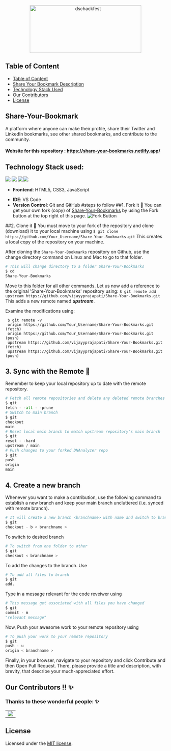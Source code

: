 <div align="center"> <img align="center" alt="dschackfest" src="https://user-images.githubusercontent.com/84925346/193271219-6360d311-ea13-42eb-8822-4ec2fd854ee5.jpeg" height='150' width='350'></div>

<!-- <div>
    <img align=top src="https://miro.medium.com/max/1400/1*c4YgRXYQayOVWxV37ourrw.png" height="100" width="50%"/>
    <img align=top src="https://res.cloudinary.com/de4by5q8o/image/upload/v1633197681/hackfest2021_ocjn5n.svg" height="100" width="49%"/>
<div>
<br> -->

## Table of Content

- [Table of Content](#table-of-content)
- [Share Your Bookmark Description](#share-your-bookmark)
- [Technology Stack Used](#technology-stack-used)
- [Our Contributors](#our-contributors--✨t)
- [License](#license)

## Share-Your-Bookmark

A platform where anyone can make their profile, share their Twitter and LinkedIn bookmarks, see other shared bookmarks, and contribute to the community.

#### Website for this repository : <https://share-your-bookmarks.netlify.app/>

## Technology Stack used:

<img src="https://img.shields.io/badge/html5%20-%23E34F26.svg?&style=for-the-badge&logo=html5&logoColor=white"/> <img src="https://img.shields.io/badge/css3%20-%231572B6.svg?&style=for-the-badge&logo=css3&logoColor=white"/> <img src="https://img.shields.io/badge/javascript%20-%23323330.svg?&style=for-the-badge&logo=javascript&logoColor=%23F7DF1E"/><img src="https://img.shields.io/badge/github%20-%23121011.svg?&style=for-the-badge&logo=github&logoColor=white"/>

<!-- <img src="https://img.shields.io/badge/node.js%20-%2343853D.svg?&style=for-the-badge&logo=node.js&logoColor=white"/>  <img src="https://img.shields.io/badge/heroku%20-%23430098.svg?&style=for-the-badge&logo=heroku&logoColor=white"/> -->

 <!-- <img src="https://img.shields.io/badge/express.js%20-%23404d59.svg?&style=for-the-badge"/> <img src ="https://img.shields.io/badge/MongoDB-%234ea94b.svg?&style=for-the-badge&logo=mongodb&logoColor=white"/> -->

- **Frontend**: HTML5, CSS3, JavaScript
<!-- - **Backend**: Node.js, Express.js -->
- **IDE**: VS Code
- **Version Control**: Git and GitHub
#steps to follow
##1. Fork it 🍴
You can get your own fork (copy) of [Share-Your-Bookmarks](https://github.com/vijayyprajapati/Share-Your-Bookmarks.git) by using the Fork button at the top right of this page.
![Fork Button](https://github-images.s3.amazonaws.com/help/bootcamp/Bootcamp-Fork.png)

##2. Clone it 👥
You must move to your fork of the repository and clone (download) it to your local machine using
`$ git clone https://github.com/Your_Username/Share-Your-Bookmarks.git`
This creates a local copy of the repository on your machine.

After cloning the `Share-Your-Bookmarks` repository on Github, use the change directory command on Linux and Mac to go to that folder.

```python
# This will change directory to a folder Share-Your-Bookmarks                                                                  
$ cd
Share-Your-Bookmarks
```

Move to this folder for all other commands.
Let us now add a reference to the original 'Share-Your-Bookmarks' repository using:
`$ git remote add upstream https://github.com/vijayyprajapati/Share-Your-Bookmarks.git`
This adds a new remote named **_upstream_**.

Examine the modifications using:

```git
 $ git remote -v
 origin https://github.com/Your_Username/Share-Your-Bookmarks.git (fetch)                                                      
 origin https://github.com/Your_Username/Share-Your-Bookmarks.git (push)                                                        
 upstream https://github.com/vijayyprajapati/Share-Your-Bookmarks.git (fetch)                                                     
 upstream https://github.com/vijayyprajapati/Share-Your-Bookmarks.git (push)
 ```
 
## 3. Sync with the Remote 🔄
Remember to keep your local repository up to date with the remote repository.
```python
# Fetch all remote repositories and delete any deleted remote branches
$ git
fetch - -all - -prune
# Switch to main branch
$ git
checkout
main
# Reset local main branch to match upstream repository's main branch
$ git
reset - -hard
upstream / main
# Push changes to your forked DNAnalyzer repo
$ git
push
origin
main
```

## 4. Create a new branch
Whenever you want to make a contribution, use the following command to establish a new branch and keep your main branch uncluttered (i.e. synced with remote branch).

```python
# It will create a new branch <branchname> with name and switch to branch <branchname>
$ git
checkout - b < branchname >
```
To switch to desired branch
```python 
# To switch from one folder to other
$ git
checkout < branchname >
```
To add the changes to the branch. Use

```python
# To add all files to branch
$ git
add.
```

Type in a message relevant for the code reveiwer using
```python
# This message get associated with all files you have changed
$ git
commit - m
"relevant message"
```
Now, Push your awesome work to your remote repository using
```python
# To push your work to your remote repository
$ git
push - u
origin < branchname >
```
Finally, in your browser, navigate to your repository and click Contribute and then Open Pull Request. There, please provide a title and description, with brevity, that describe your much-appreciated effort.

## Our Contributors !! ✨

### Thanks to these wonderful people: ✨

<table>
	<tr>
		<td>
			<a href="https://github.com/vijayyprajapati/Share-Your-Bookmarks/graphs/contributors">
  <img src="https://contrib.rocks/image?repo=vijayyprajapati/Share-Your-Bookmarks" />
</a>
		</td>
	</tr>
</table>

## License

Licensed under the [MIT license](LICENSE).
